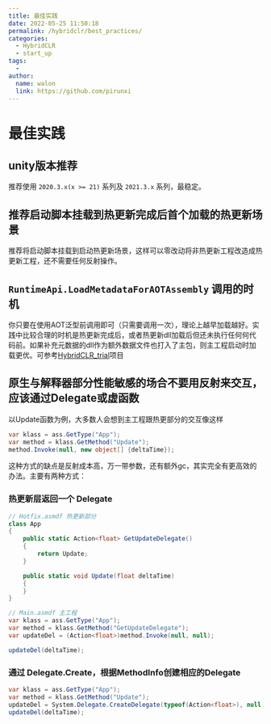```yaml
---
title: 最佳实践
date: 2022-05-25 11:50:18
permalink: /hybridclr/best_practices/
categories:
  - HybridCLR
  - start_up
tags:
  - 
author: 
  name: walon
  link: https://github.com/pirunxi
---
```


# 最佳实践

## unity版本推荐

推荐使用 `2020.3.x(x >= 21)` 系列及 `2021.3.x` 系列，最稳定。

## 推荐启动脚本挂载到热更新完成后首个加载的热更新场景

推荐将启动脚本挂载到启动热更新场景，这样可以零改动将非热更新工程改造成热更新工程，还不需要任何反射操作。

## `RuntimeApi.LoadMetadataForAOTAssembly` 调用的时机

你只要在使用AOT泛型前调用即可（只需要调用一次），理论上越早加载越好。实践中比较合理的时机是热更新完成后，或者热更新dll加载后但还未执行任何何代码前。如果补充元数据的dll作为额外数据文件也打入了主包，则主工程启动时加载更优。可参考[HybridCLR_trial](https://github.com/focus-creative-games/hybridclr_trial)项目

## 原生与解释器部分性能敏感的场合不要用反射来交互，应该通过Delegate或虚函数

以Update函数为例，大多数人会想到主工程跟热更部分的交互像这样

```csharp
var klass = ass.GetType("App");
var method = klass.GetMethod("Update");
method.Invoke(null, new object[] {deltaTime});
```

这种方式的缺点是反射成本高，万一带参数，还有额外gc，其实完全有更高效的办法。主要有两种方式：

### 热更新层返回一个 Delegate

```csharp
// Hotfix.asmdf 热更新部分 
class App
{
    public static Action<float> GetUpdateDelegate()
    {
        return Update;
    }

    public static void Update(float deltaTime)
    {
    }
}

// Main.asmdf 主工程
var klass = ass.GetType("App");
var method = klass.GetMethod("GetUpdateDelegate");
var updateDel = (Action<float>)method.Invoke(null, null);

updateDel(deltaTime);
```

### 通过 Delegate.Create，根据MethodInfo创建相应的Delegate

```csharp
var klass = ass.GetType("App");
var method = klass.GetMethod("Update");
updateDel = System.Delegate.CreateDelegate(typeof(Action<float>), null, method);
updateDel(deltaTime);
```
